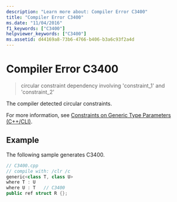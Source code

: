 ```yaml
---
description: "Learn more about: Compiler Error C3400"
title: "Compiler Error C3400"
ms.date: "11/04/2016"
f1_keywords: ["C3400"]
helpviewer_keywords: ["C3400"]
ms.assetid: d44169a8-73b6-4766-b406-b3a6c93f2a4d
---
```

# Compiler Error C3400

> circular constraint dependency involving 'constraint_1' and 'constraint_2'

The compiler detected circular constraints.

For more information, see [Constraints on Generic Type Parameters (C++/CLI)](../../extensions/constraints-on-generic-type-parameters-cpp-cli.md).

## Example

The following sample generates C3400.

```cpp
// C3400.cpp
// compile with: /clr /c
generic<class T, class U>
where T : U
where U : T   // C3400
public ref struct R {};
```
